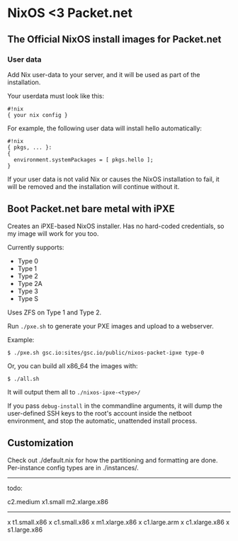 # NixOS <3 Packet.net
## The Official NixOS install images for Packet.net

### User data

Add Nix user-data to your server, and it will be used as part of the
installation.

Your userdata must look like this:

```
#!nix
{ your nix config }
```

For example, the following user data will install hello automatically:

```
#!nix
{ pkgs, ... }:
{
  environment.systemPackages = [ pkgs.hello ];
}
```

If your user data is not valid Nix or causes the NixOS installation to
fail, it will be removed and the installation will continue without
it.

## Boot Packet.net bare metal with iPXE

Creates an iPXE-based NixOS installer. Has no hard-coded credentials,
so my image will work for you too.

Currently supports:

 - Type 0
 - Type 1
 - Type 2
 - Type 2A
 - Type 3
 - Type S

Uses ZFS on Type 1 and Type 2.


Run `./pxe.sh` to generate your PXE images and upload to a webserver.

Example:

```
$ ./pxe.sh gsc.io:sites/gsc.io/public/nixos-packet-ipxe type-0
```

Or, you can build all x86_64 the images with:

```
$ ./all.sh
```

It will output them all to `./nixos-ipxe-<type>/`

If you pass `debug-install` in the commandline arguments, it will
dump the user-defined SSH keys to the root's account inside the
netboot environment, and stop the automatic, unattended install
process.

## Customization

Check out ./default.nix for how the partitioning and formatting are
done. Per-instance config types are in ./instances/.


---

todo:

  c2.medium
  x1.small
  m2.xlarge.x86

---

x t1.small.x86
x c1.small.x86
x m1.xlarge.x86
x c1.large.arm
x c1.xlarge.x86
x s1.large.x86
